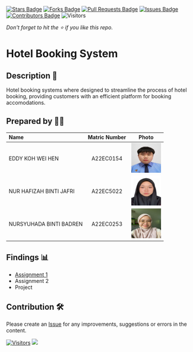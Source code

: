 [![Stars Badge](https://img.shields.io/github/stars/jjn7702/SECJ2013-DSA)](https://github.com/jjn7702/SECJ2013-DSA/Submission/Sample/stargazers)
[![Forks Badge](https://img.shields.io/github/forks/jjn7702/SECJ2013-DSA)](https://github.com/jjn7702/SECJ2013-DSA/Submission/Sample/network/members)
[![Pull Requests Badge](https://img.shields.io/github/issues-pr/jjn7702/SECJ2013-DSA)](https://github.com/jjn7702/SECJ2013-DSA/Submission/Sample/pulls)
[![Issues Badge](https://img.shields.io/github/issues/jjn7702/SECJ2013-DSA)](https://github.com/jjn7702/SECJ2013-DSA/Submission/Sample/issues)
[![Contributors Badge](https://img.shields.io/github/contributors/jjn7702/SECJ2013-DSA?color=2b9348)](https://github.com/jjn7702/SECJ2013-DSA/Submission/Sample/graphs/contributors)
![Visitors](https://api.visitorbadge.io/api/visitors?path=https%3A%2F%2Fgithub.com%2Fjjn7702%2FSECJ2013-DSA%2FSubmission%2FSample&labelColor=%23d9e3f0&countColor=%23697689&style=flat)

_Don't forget to hit the :star: if you like this repo._

# Hotel Booking System

## Description 📝

Hotel booking systems where designed to streamline the process of hotel booking, providing customers with an efficient platform for booking accomodations.

## Prepared by 🧑‍💻

| Name             | Matric Number | Photo                                                         |
| :---------------- | :-------------: | :------------------------------------------------------------: |
| EDDY KOH WEI HEN   | A22EC0154       | <a href="https://github.com/jjn7702/SECJ2013-DSA/blob/main/Submission/sec04/The%20Trio/Images/Eddy.jpg" title="Icon by Trazobanana"><img src="./Images/Eddy.jpg" width=80px, height=80px>     |
| NUR HAFIZAH BINTI JAFRI | A22EC5022        | <a href="https://github.com/jjn7702/SECJ2013-DSA/blob/main/Submission/sec04/The%20Trio/Images/hafizah.jpg" title="Icon by Trazobanana"><img src="./Images/hafizah.jpg" width=80px, height=80px>         |
| NURSYUHADA BINTI BADREN      | A22EC0253       | <a href="https://github.com/jjn7702/SECJ2013-DSA/blob/main/Submission/sec04/The%20Trio/Images/SYU.jpg" title="Icon by Trazobanana"><img src="./Images/SYU.jpg"  width=80px, height=80px>         |


## Findings 📊

- [Assignment 1](https://github.com/jjn7702/SECJ2013-DSA/tree/main/Submission/sec04/The%20Trio/Assignment%201)
- Assignment 2
- Project

## Contribution 🛠️
Please create an [Issue](https://github.com/jjn7702/SECJ2013-DSA/Submission/Sample/issues) for any improvements, suggestions or errors in the content.

[![Visitors](https://api.visitorbadge.io/api/visitors?path=https%3A%2F%2Fgithub.com%2Fjjn7702&labelColor=%23697689&countColor=%23555555&style=plastic)](https://visitorbadge.io/status?path=https%3A%2F%2Fgithub.com%2Fjjn7702)
![](https://hit.yhype.me/github/profile?user_id=81284918)
